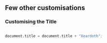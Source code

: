 ## Few other customisations

### Customising the Title

```s

document.title = document.title + "Xeardoth";

```


